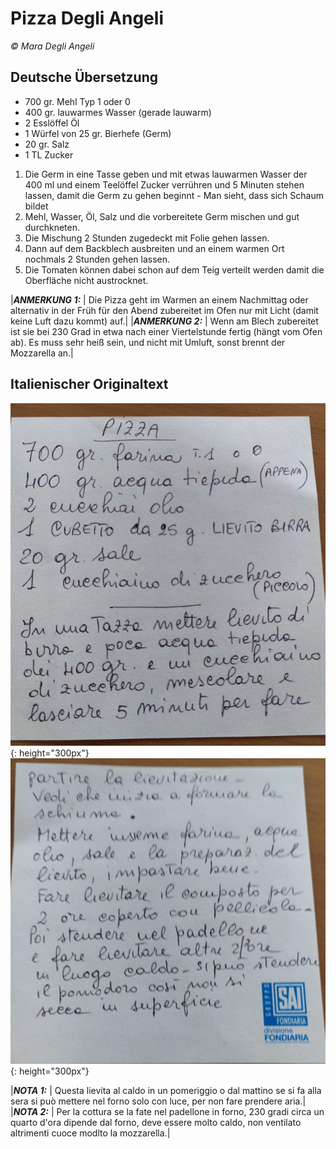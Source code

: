 # Pizza Degli Angeli
*&copy; Mara Degli Angeli*

## Deutsche Übersetzung

* 700 gr. Mehl Typ 1 oder 0
* 400 gr. lauwarmes Wasser (gerade lauwarm)
* 2 Esslöffel Öl
* 1 Würfel von 25 gr. Bierhefe (Germ)
* 20 gr. Salz
* 1 TL Zucker

1. Die Germ in eine Tasse geben und mit etwas lauwarmen Wasser der 400 ml und einem Teelöffel Zucker verrühren und 5 Minuten stehen lassen, damit die Germ zu gehen beginnt - Man sieht, dass sich Schaum bildet
2. Mehl, Wasser, Öl, Salz und die vorbereitete Germ mischen und gut durchkneten.
3. Die Mischung 2 Stunden zugedeckt mit Folie gehen lassen.
4. Dann auf dem Backblech ausbreiten und an einem warmen Ort nochmals 2 Stunden gehen lassen.
5. Die Tomaten können dabei schon auf dem Teig verteilt werden damit die Oberfläche nicht austrocknet. 

|**_ANMERKUNG&nbsp;1:_** | Die Pizza geht im Warmen an einem Nachmittag oder alternativ in der Früh für den Abend zubereitet im Ofen nur mit Licht (damit keine Luft dazu kommt) auf.|
|**_ANMERKUNG&nbsp;2:_** | Wenn am Blech zubereitet ist sie bei 230 Grad in etwa nach einer Viertelstunde fertig (hängt vom Ofen ab). Es muss sehr heiß sein, und nicht mit Umluft, sonst brennt der Mozzarella an.|

## Italienischer Originaltext

![](../../images/PizzaMara1_1.jpeg "Logbucheintrag 1 von 2"){: height="300px"}
![](../../images/PizzaMara1_2.jpeg "Logbucheintrag 2 von 2"){: height="300px"}

|**_NOTA&nbsp;1:_** | Questa lievita al caldo in un pomeriggio o dal mattino se si fa alla sera si può mettere nel forno solo con luce, per non fare prendere aria.|
|**_NOTA&nbsp;2:_** | Per la cottura se la fate nel padellone in forno, 230 gradi circa un quarto d'ora dipende dal forno, deve essere molto caldo, non ventilato altrimenti cuoce modlto la mozzarella.|

